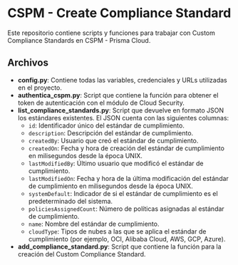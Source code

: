 CSPM - Create Compliance Standard
=================================

Este repositorio contiene scripts y funciones para trabajar con Custom Compliance Standards en CSPM - Prisma Cloud.

Archivos
--------

*   **config.py**: Contiene todas las variables, credenciales y URLs utilizadas en el proyecto.
*   **authentica\_cspm.py**: Script que contiene la función para obtener el token de autenticación con el módulo de Cloud Security.
*   **list\_compliance\_standards.py**: Script que devuelve en formato JSON los estándares existentes. El JSON cuenta con las siguientes columnas:
    *   `id`: Identificador único del estándar de cumplimiento.
    *   `description`: Descripción del estándar de cumplimiento.
    *   `createdBy`: Usuario que creó el estándar de cumplimiento.
    *   `createdOn`: Fecha y hora de creación del estándar de cumplimiento en milisegundos desde la época UNIX.
    *   `lastModifiedBy`: Último usuario que modificó el estándar de cumplimiento.
    *   `lastModifiedOn`: Fecha y hora de la última modificación del estándar de cumplimiento en milisegundos desde la época UNIX.
    *   `systemDefault`: Indicador de si el estándar de cumplimiento es el predeterminado del sistema.
    *   `policiesAssignedCount`: Número de políticas asignadas al estándar de cumplimiento.
    *   `name`: Nombre del estándar de cumplimiento.
    *   `cloudType`: Tipos de nubes a las que se aplica el estándar de cumplimiento (por ejemplo, OCI, Alibaba Cloud, AWS, GCP, Azure).
*   **add_compliance_standard.py**: Script que contiene la función para la creación del Custom Compliance Standard.